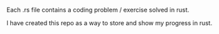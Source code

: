 Each .rs file contains a coding problem / exercise solved in rust.

I have created this repo as a way to store and show my progress in rust.